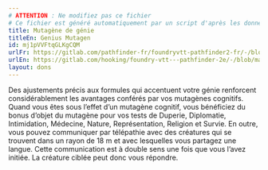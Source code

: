 ```yaml
---
# ATTENTION : Ne modifiez pas ce fichier
# Ce fichier est généré automatiquement par un script d'après les données du module Foundry VTT officiel et de sa traduction
title: Mutagène de génie
titleEn: Genius Mutagen
id: mj1pVVFtqGLKgCQM
urlFr: https://gitlab.com/pathfinder-fr/foundryvtt-pathfinder2-fr/-/blob/master/data/feats/mj1pVVFtqGLKgCQM.htm
urlEn: https://gitlab.com/hooking/foundry-vtt---pathfinder-2e/-/blob/master/packs/data/feats.db/genius-mutagen.json
layout: dons
---
```

Des ajustements précis aux formules qui accentuent votre génie renforcent considérablement les avantages conférés par vos mutagènes cognitifs. Quand vous êtes sous l’effet d’un mutagène cognitif, vous bénéficiez du bonus d’objet du mutagène pour vos tests de Duperie, Diplomatie, Intimidation, Médecine, Nature, Représentation, Religion et Survie. En outre, vous pouvez communiquer par télépathie avec des créatures qui se trouvent dans un rayon de 18 m et avec lesquelles vous partagez une langue. Cette communication est à double sens une fois que vous l’avez initiée. La créature ciblée peut donc vous répondre.

